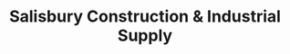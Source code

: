 ---
title: "Salisbury Construction & Industrial Supply"
url: /manhattan/salisbury-construction-and-industrial-supply/
shop: hardware
---